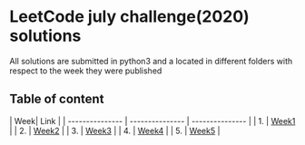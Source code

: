 <h1> LeetCode july challenge(2020) solutions</h1>
<p> All solutions are submitted in python3 and a located in different folders with respect to the week they were published </p>

<h2> <string> Table of content </strong> </h2>

| Week| Link |
| --------------- | --------------- | --------------- |
| 1. | [Week1](./Week1/) |
| 2.  | [Week2](./Week2/) |
| 3. | [Week3](./Week3/) |
| 4. | [Week4](./Week4/) |
| 5. | [Week5](./Week5/) |


